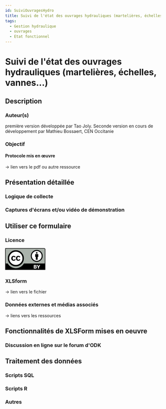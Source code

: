 ```yaml
---
id: SuiviOuvragesHydro
title: Suivi de l'état des ouvrages hydrauliques (martelières, échelles, vannes...)
tags:
  - Gestion hydraulique
  - ouvrages
  - Etat fonctionnel
---
```

# Suivi de l'état des ouvrages hydrauliques (martelières, échelles, vannes...)
## Description
### Auteur(s)
première version développée par Tao Joly. Seconde version en cours de développement par Mathieu Bossaert, CEN Occitanie
### Objectif
#### Protocole mis en œuvre
-> lien vers le pdf ou autre ressource
## Présentation détaillée
### Logique de collecte
### Captures d'écrans et/ou vidéo de démonstration

## Utiliser ce formulaire
### Licence
[![CC-BY](../fichiers/by.png)]((https://creativecommons.org/licenses/by/2.0/fr/))
### XLSform
-> lien vers le fichier
### Données externes et médias associés
-> liens vers les ressources
## Fonctionnalités de XLSForm mises en oeuvre
### Discussion en ligne sur le forum d'ODK
## Traitement des données
### Scripts SQL
### Scripts R
### Autres
